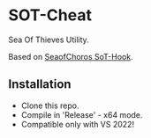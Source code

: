 # SOT-Cheat

Sea Of Thieves Utility.

Based on [SeaofChoros SoT-Hook](https://github.com/ToxSylph/SeaOfChoros).

## Installation

- Clone this repo.
- Compile  in 'Release' - x64 mode.
- Compatible only with VS 2022!
